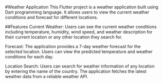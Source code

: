 #Weather Application
This Flutter project is a weather application built using Dart programming language. It allows users to view the current weather conditions and forecast for different locations.

##Features
Current Weather: Users can see the current weather conditions including temperature, humidity, wind speed, and weather description for their current location or any other location they search for.

Forecast: The application provides a 7-day weather forecast for the selected location. Users can view the predicted temperature and weather conditions for each day.

Location Search: Users can search for weather information of any location by entering the name of the country. The application fetches the latest weather data from a reliable weather API.

